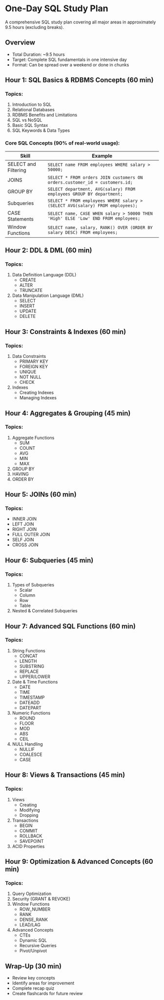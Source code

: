 # One-Day SQL Study Plan

A comprehensive SQL study plan covering all major areas in approximately 9.5 hours (excluding breaks).

## Overview
- Total Duration: ~9.5 hours
- Target: Complete SQL fundamentals in one intensive day
- Format: Can be spread over a weekend or done in chunks

## Hour 1: SQL Basics & RDBMS Concepts (60 min)
### Topics:
1. Introduction to SQL
2. Relational Databases
3. RDBMS Benefits and Limitations
4. SQL vs NoSQL
5. Basic SQL Syntax
6. SQL Keywords & Data Types

### Core SQL Concepts (90% of real-world usage):
| Skill | Example |
|-------|---------|
| SELECT and Filtering | `SELECT name FROM employees WHERE salary > 50000;` |
| JOINS | `SELECT * FROM orders JOIN customers ON orders.customer_id = customers.id;` |
| GROUP BY | `SELECT department, AVG(salary) FROM employees GROUP BY department;` |
| Subqueries | `SELECT * FROM employees WHERE salary > (SELECT AVG(salary) FROM employees);` |
| CASE Statements | `SELECT name, CASE WHEN salary > 50000 THEN 'High' ELSE 'Low' END FROM employees;` |
| Window Functions | `SELECT name, salary, RANK() OVER (ORDER BY salary DESC) FROM employees;` |

## Hour 2: DDL & DML (60 min)
### Topics:
1. Data Definition Language (DDL)
   - CREATE
   - ALTER
   - TRUNCATE
2. Data Manipulation Language (DML)
   - SELECT
   - INSERT
   - UPDATE
   - DELETE

## Hour 3: Constraints & Indexes (60 min)
### Topics:
1. Data Constraints
   - PRIMARY KEY
   - FOREIGN KEY
   - UNIQUE
   - NOT NULL
   - CHECK
2. Indexes
   - Creating Indexes
   - Managing Indexes

## Hour 4: Aggregates & Grouping (45 min)
### Topics:
1. Aggregate Functions
   - SUM
   - COUNT
   - AVG
   - MIN
   - MAX
2. GROUP BY
3. HAVING
4. ORDER BY

## Hour 5: JOINs (60 min)
### Topics:
- INNER JOIN
- LEFT JOIN
- RIGHT JOIN
- FULL OUTER JOIN
- SELF JOIN
- CROSS JOIN

## Hour 6: Subqueries (45 min)
### Topics:
1. Types of Subqueries
   - Scalar
   - Column
   - Row
   - Table
2. Nested & Correlated Subqueries

## Hour 7: Advanced SQL Functions (60 min)
### Topics:
1. String Functions
   - CONCAT
   - LENGTH
   - SUBSTRING
   - REPLACE
   - UPPER/LOWER
2. Date & Time Functions
   - DATE
   - TIME
   - TIMESTAMP
   - DATEADD
   - DATEPART
3. Numeric Functions
   - ROUND
   - FLOOR
   - MOD
   - ABS
   - CEIL
4. NULL Handling
   - NULLIF
   - COALESCE
   - CASE

## Hour 8: Views & Transactions (45 min)
### Topics:
1. Views
   - Creating
   - Modifying
   - Dropping
2. Transactions
   - BEGIN
   - COMMIT
   - ROLLBACK
   - SAVEPOINT
3. ACID Properties

## Hour 9: Optimization & Advanced Concepts (60 min)
### Topics:
1. Query Optimization
2. Security (GRANT & REVOKE)
3. Window Functions
   - ROW_NUMBER
   - RANK
   - DENSE_RANK
   - LEAD/LAG
4. Advanced Concepts
   - CTEs
   - Dynamic SQL
   - Recursive Queries
   - Pivot/Unpivot

## Wrap-Up (30 min)
- Review key concepts
- Identify areas for improvement
- Complete recap quiz
- Create flashcards for future review


